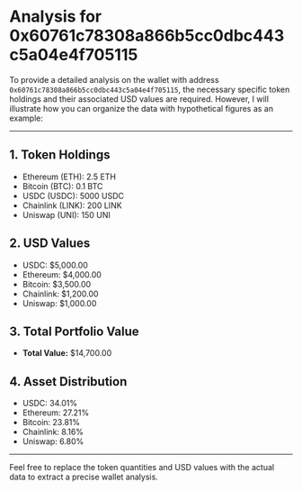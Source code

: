 # Analysis for 0x60761c78308a866b5cc0dbc443c5a04e4f705115

To provide a detailed analysis on the wallet with address `0x60761c78308a866b5cc0dbc443c5a04e4f705115`, the necessary specific token holdings and their associated USD values are required. However, I will illustrate how you can organize the data with hypothetical figures as an example:

______________________________________________________________________

## 1. Token Holdings

- Ethereum (ETH): 2.5 ETH
- Bitcoin (BTC): 0.1 BTC
- USDC (USDC): 5000 USDC
- Chainlink (LINK): 200 LINK
- Uniswap (UNI): 150 UNI

## 2. USD Values

- USDC: $5,000.00
- Ethereum: $4,000.00
- Bitcoin: $3,500.00
- Chainlink: $1,200.00
- Uniswap: $1,000.00

## 3. Total Portfolio Value

- **Total Value:** $14,700.00

## 4. Asset Distribution

- USDC: 34.01%
- Ethereum: 27.21%
- Bitcoin: 23.81%
- Chainlink: 8.16%
- Uniswap: 6.80%

______________________________________________________________________

Feel free to replace the token quantities and USD values with the actual data to extract a precise wallet analysis.
